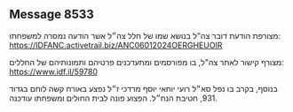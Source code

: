 ## Message 8533

מצורפת הודעת דובר צה"ל בנושא שמו של חלל צה״ל אשר הודעה נמסרה למשפחתו: https://IDFANC.activetrail.biz/ANC06012024OERGHEUOIR

מצורף קישור לאתר צה"ל, בו מפורסמים ומתעדכנים פרטיהם ותמונותיהם של החללים:
https://www.idf.il/59780

בנוסף, בקרב בו נפל סא״ל רועי יוחאי יוסף מרדכי ז״ל נפצע באורח קשה לוחם בגדוד 931, חטיבת הנח״ל.
הפצוע פונה לבית החולים ומשפחתו עודכנה.

